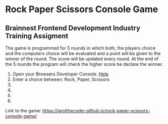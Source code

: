 # Rock Paper Scissors Console Game
## Brainnest Frontend Development Industry Training Assigment
The game is programmed for 5 rounds in which both, the players choice and the computers choice will be evaluated and a point will be given to the winner of the round.
The score will be updated every round. At the end of the 5 rounds the program will check the higher score be declare the winner.
<ol> 
  <li>Open your Browsers Developer Console. <a href="https://balsamiq.com/support/faqs/browserconsole/#:~:text=You%20can%20also%20use%20Option,to%20select%20the%20Console%20tab.">Help</a></li>
  <li>Enter a choice between: Rock, Paper, Scissors</li>
  <li></li>
  <li></li>
  <li></li>
  <li></li>
</ol>

Link to the game: https://jarolthecoder.github.io/rock-paper-scissors-console-game/

